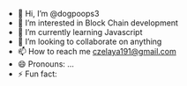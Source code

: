 - 👋 Hi, I’m @dogpoops3
- 👀 I’m interested in Block Chain development
- 🌱 I’m currently learning Javascript
- 💞️ I’m looking to collaborate on anything
- 📫 How to reach me czelaya191@gmail.com
- 😄 Pronouns: ...
- ⚡ Fun fact: 

<!---
dogpoops3/dogpoops3 is a ✨ special ✨ repository because its `README.md` (this file) appears on your GitHub profile.
You can click the Preview link to take a look at your changes.
--->
